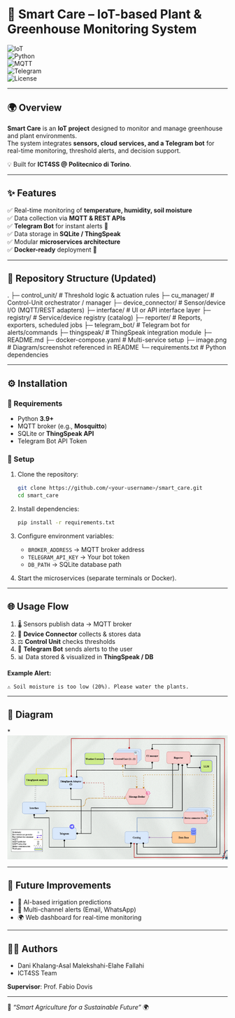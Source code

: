 # 🌱 Smart Care – IoT-based Plant & Greenhouse Monitoring System  

![IoT](https://img.shields.io/badge/IoT-Smart--Agriculture-green)  
![Python](https://img.shields.io/badge/Python-3.9+-blue?logo=python)  
![MQTT](https://img.shields.io/badge/Protocol-MQTT-orange)  
![Telegram](https://img.shields.io/badge/Notifications-Telegram-blue?logo=telegram)  
![License](https://img.shields.io/badge/License-MIT-yellow)  

---

## 🌍 Overview  
**Smart Care** is an **IoT project** designed to monitor and manage greenhouse and plant environments.  
The system integrates **sensors, cloud services, and a Telegram bot** for real-time monitoring, threshold alerts, and decision support.  

💡 Built for **ICT4SS @ Politecnico di Torino**.  

---

## ✨ Features  
✅ Real-time monitoring of **temperature, humidity, soil moisture**  
✅ Data collection via **MQTT & REST APIs**  
✅ **Telegram Bot** for instant alerts 📲  
✅ Data storage in **SQLite / ThingSpeak**  
✅ Modular **microservices architecture**  
✅ **Docker-ready** deployment 🐳  

---
## 📂 Repository Structure (Updated)

.
├─ control_unit/         # Threshold logic & actuation rules
├─ cu_manager/           # Control-Unit orchestrator / manager
├─ device_connector/     # Sensor/device I/O (MQTT/REST adapters)
├─ interface/            # UI or API interface layer
├─ registry/             # Service/device registry (catalog)
├─ reporter/             # Reports, exporters, scheduled jobs
├─ telegram_bot/         # Telegram bot for alerts/commands
├─ thingspeak/           # ThingSpeak integration module
├─ README.md
├─ docker-compose.yaml   # Multi-service setup
├─ image.png             # Diagram/screenshot referenced in README
└─ requirements.txt      # Python dependencies


---

## ⚙️ Installation  

### 🔑 Requirements  
- Python **3.9+**  
- MQTT broker (e.g., **Mosquitto**)  
- SQLite or **ThingSpeak API**  
- Telegram Bot API Token  

### 🚀 Setup  
1. Clone the repository:  
   ```bash
   git clone https://github.com/<your-username>/smart_care.git
   cd smart_care
   ```
2. Install dependencies:  
   ```bash
   pip install -r requirements.txt
   ```
3. Configure environment variables:  
   - `BROKER_ADDRESS` → MQTT broker address  
   - `TELEGRAM_API_KEY` → Your bot token  
   - `DB_PATH` → SQLite database path  

4. Start the microservices (separate terminals or Docker).  

---

## 🌐 Usage Flow  
1. 🌡️ Sensors publish data → MQTT broker  
2. 🔗 **Device Connector** collects & stores data  
3. ⚖️ **Control Unit** checks thresholds  
4. 🤖 **Telegram Bot** sends alerts to the user  
5. 📊 Data stored & visualized in **ThingSpeak / DB**  

**Example Alert:**  
```
⚠️ Soil moisture is too low (20%). Please water the plants.
```

---

## 📸 Diagram  
*![System Architecture](image.png)


---

## 🚧 Future Improvements  
- 🤖 AI-based irrigation predictions  
- 📡 Multi-channel alerts (Email, WhatsApp)  
- 🌍 Web dashboard for real-time monitoring  

---

## 👨‍💻 Authors  
- Dani Khalang-Asal Malekshahi-Elahe Fallahi 
- ICT4SS Team  

**Supervisor**: Prof. Fabio Dovis  



---
💚 *“Smart Agriculture for a Sustainable Future”* 🌍
